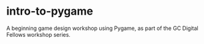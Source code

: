 # intro-to-pygame
A beginning game design workshop using Pygame, as part of the GC Digital Fellows workshop series.

